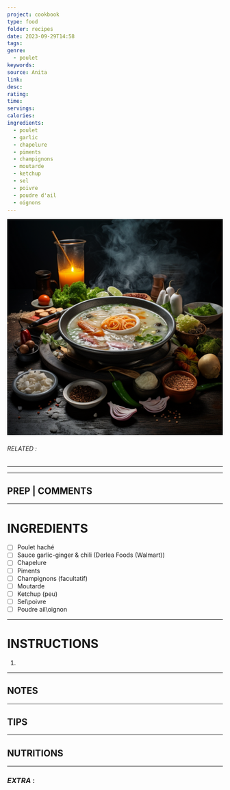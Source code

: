 ```yaml
---
project: cookbook
type: food
folder: recipes
date: 2023-09-29T14:58
tags: 
genre:
  - poulet
keywords: 
source: Anita
link: 
desc: 
rating: 
time: 
servings: 
calories: 
ingredients:
  - poulet
  - garlic
  - chapelure
  - piments
  - champignons
  - moutarde
  - ketchup
  - sel
  - poivre
  - poudre d'ail
  - oignons
---
```


![IMAGE](_default.png)

###### *RELATED* : 
---


---
## PREP | COMMENTS



---
# INGREDIENTS

- [ ] Poulet haché
- [ ] Sauce garlic-ginger & chili (Derlea Foods (Walmart)) 
- [ ] Chapelure 
- [ ] Piments
- [ ] Champignons (facultatif)
- [ ] Moutarde
- [ ] Ketchup (peu)
- [ ] Sel\poivre
- [ ] Poudre ail\oignon

---
# INSTRUCTIONS

1. 

---
## NOTES



---
## TIPS



---
## NUTRITIONS



---
### *EXTRA* :



